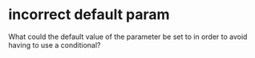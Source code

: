# incorrect default param

What could the default value of the parameter be set to in order to avoid having to use a conditional?

